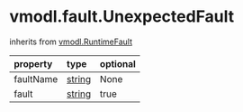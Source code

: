 vmodl.fault.UnexpectedFault
===========================
inherits from [vmodl.RuntimeFault](docs/vmodl.RuntimeFault.md)

| property | type | optional |
|:---------|:-----|:---------|
| faultName | [string](string.md "string") | None |
| fault | [string](string.md "string") | true |
